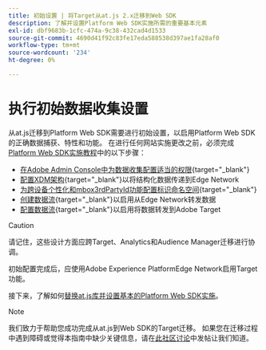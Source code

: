 ```yaml
---
title: 初始设置 | 将Target从at.js 2.x迁移到Web SDK
description: 了解并设置Platform Web SDK实施所需的重要基本元素
exl-id: dbf9683b-1cfc-474a-9c38-432cad4d1533
source-git-commit: 4690d41f92c83fe17eda588538d397ae1fa28af0
workflow-type: tm+mt
source-wordcount: '234'
ht-degree: 0%

---
```


# 执行初始数据收集设置

从at.js迁移到Platform Web SDK需要进行初始设置，以启用Platform Web SDK的正确数据捕获、特性和功能。 在进行任何网站实施更改之前，必须完成[Platform Web SDK实施教程](https://experienceleague.adobe.com/docs/platform-learn/implement-web-sdk/overview.html?lang=zh-Hans)中的以下步骤：

- [在Adobe Admin Console中为数据收集配置适当的权限](https://experienceleague.adobe.com/docs/platform-learn/implement-web-sdk/initial-configuration/configure-permissions.html){target="_blank"}
- [配置XDM架构](https://experienceleague.adobe.com/docs/platform-learn/implement-web-sdk/initial-configuration/configure-schemas.html){target="_blank"}以将结构化数据传递到Edge Network
- [为跨设备个性化和mbox3rdPartyId功能配置标识命名空间](https://experienceleague.adobe.com/docs/platform-learn/implement-web-sdk/initial-configuration/configure-identities.html){target="_blank"}
- [创建数据流](https://experienceleague.adobe.com/docs/platform-learn/implement-web-sdk/initial-configuration/configure-datastream.html){target="_blank"}以启用从Edge Network转发数据
- [配置数据流](https://experienceleague.adobe.com/docs/platform-learn/implement-web-sdk/applications-setup/setup-target.html#configure-the-datastream){target="_blank"}以启用将数据转发到Adobe Target

>[!CAUTION]
>
>请记住，这些设计方面应跨Target、Analytics和Audience Manager迁移进行协调。

初始配置完成后，应使用Adobe Experience PlatformEdge Network启用Target功能。

接下来，了解如何[替换at.js库并设置基本的Platform Web SDK实施](replace-library.md)。

>[!NOTE]
>
>我们致力于帮助您成功完成从at.js到Web SDK的Target迁移。 如果您在迁移过程中遇到障碍或觉得本指南中缺少关键信息，请在[此社区讨论](https://experienceleaguecommunities.adobe.com/t5/adobe-experience-platform-data/tutorial-discussion-migrate-target-from-at-js-to-web-sdk/m-p/575587#M463)中发帖让我们知道。

